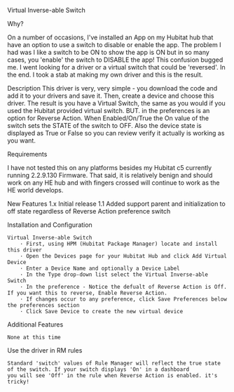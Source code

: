 Virtual Inverse-able Switch 

Why?

On a number of occasions, I've installed an App on my Hubitat hub that have an option to use a switch to disable or enable the app.
The problem I had was I like a switch to be ON to show the app is ON but in so many cases, you 'enable' the switch to DISABLE the app!
This confusion bugged me. I went looking for a driver or a virtual switch that could be 'reversed'.  In the end. I took a stab at 
making my own driver and this is the result.

Description
This driver is very, very simple - you download the code and add it to your drivers and save it.  Then, create a device and choose this driver.
The result is you have a Virtual Switch, the same as you would if you used the Hubitat provided virtual switch.
BUT. in the preferences is an option for Reverse Action.  When Enabled/On/True the On value of the switch sets the STATE of the switch to OFF.
Also the device state is displayed as True or False so you can review verify it actually is working as you want.


Requirements

I have not tested this on any platforms besides my Hubitat c5 currently running 2.2.9.130 Firmware.  That said, it is relatively benign and should work on any HE hub and with fingers crossed will continue to work as the HE world develops.

New Features
1.x		Initial release
1.1		Added support parent and initialization to off state regardless of Reverse Action preference switch

Installation and Configuration

    Virtual Inverse-able Switch
        · First, using HPM (Hubitat Package Manager) locate and install this driver
        · Open the Devices page for your Hubitat Hub and click Add Virtual Device
        · Enter a Device Name and optionally a Device Label
        · In the Type drop-down list select the Virtual Inverse-able Switch
        · In the preference - Notice the defualt of Reverse Action is Off.  If you want this to reverse, Enable Reverse Action.
        · If changes occur to any preference, click Save Preferences below the preferences section
        · Click Save Device to create the new virtual device
        
Additional Features

    None at this time

Use the driver in RM rules
    
    Standard 'switch' values of Rule Manager will reflect the true state of the switch. If your switch displays 'On' in a dashboard
    you will see 'Off' in the rule when Reverse Action is enabled. it's tricky!
